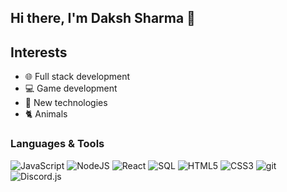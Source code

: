 ## Hi there, I'm Daksh Sharma 👋

## Interests
- 🌐 Full stack development
- 💻 Game development
- 🧪 New technologies
- 🐈 Animals

### Languages & Tools

![JavaScript](https://img.shields.io/badge/-JavaScript-yellow?style=flat&logo=javascript&labelColor=444)
![NodeJS](https://img.shields.io/badge/-NodeJS-brightgreen?style=flat&logo=node.js&labelColor=444)
![React](https://img.shields.io/badge/-React-9cf?style=flat&logo=react&labelColor=444)
![SQL](https://img.shields.io/badge/-SQL-9cf?style=flat&logo=mysql&labelColor=444)
![HTML5](https://img.shields.io/badge/-HTML5-red?style=flat&logo=html5&labelColor=444)
![CSS3](https://img.shields.io/badge/-CSS3-blue?style=flat&logo=css3&labelColor=444)
![git](https://img.shields.io/badge/-Git-orange?style=flat&logo=github&labelColor=444)
![Discord.js](https://support.discord.com/hc/article_attachments/23085044398231)
